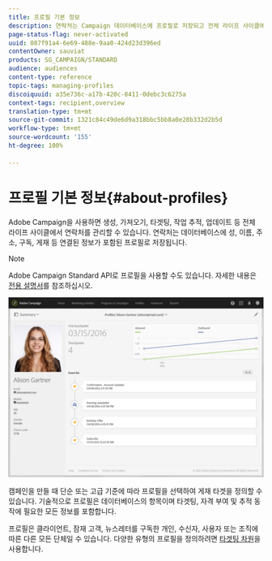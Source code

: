```yaml
---
title: 프로필 기본 정보
description: 연락처는 Campaign 데이터베이스에 프로필로 저장되고 전체 라이프 사이클에 업데이트됩니다.
page-status-flag: never-activated
uuid: 087f91a4-6e69-488e-9aa0-424d23d396ed
contentOwner: sauviat
products: SG_CAMPAIGN/STANDARD
audience: audiences
content-type: reference
topic-tags: managing-profiles
discoiquuid: a35e736c-a17b-420c-8411-0debc3c6275a
context-tags: recipient,overview
translation-type: tm+mt
source-git-commit: 1321c84c49de6d9a318bbc5bb8a0e28b332d2b5d
workflow-type: tm+mt
source-wordcount: '155'
ht-degree: 100%

---
```



# 프로필 기본 정보{#about-profiles}

Adobe Campaign을 사용하면 생성, 가져오기, 타겟팅, 작업 추적, 업데이트 등 전체 라이프 사이클에서 연락처를 관리할 수 있습니다. 연락처는 데이터베이스에 성, 이름, 주소, 구독, 게재 등 연결된 정보가 포함된 프로필로 저장됩니다.

>[!NOTE]
>
>Adobe Campaign Standard API로 프로필을 사용할 수도 있습니다. 자세한 내용은 [전용 설명서](../../api/using/retrieving-profiles.md)를 참조하십시오.

![](assets/marketing_history.png)

캠페인을 만들 때 단순 또는 고급 기준에 따라 프로필을 선택하여 게재 타겟을 정의할 수 있습니다. 기술적으로 프로필은 데이터베이스의 항목이며 타겟팅, 자격 부여 및 추적 동작에 필요한 모든 정보를 포함합니다.

프로필은 클라이언트, 잠재 고객, 뉴스레터를 구독한 개인, 수신자, 사용자 또는 조직에 따른 다른 모든 단체일 수 있습니다. 다양한 유형의 프로필을 정의하려면 [타겟팅 차원](../../automating/using/query.md#targeting-dimensions-and-resources)을 사용합니다.
